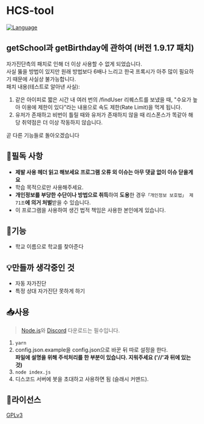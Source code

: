 # HCS-tool
[![Language](https://img.shields.io/badge/Language-Node.js-brightgreen?logo=node.js&style=flat-square)](https://nodejs.org/ko)<br>

## getSchool과 getBirthday에 관하여 (버전 1.9.17 패치)
자가진단측의 패치로 인해 더 이상 사용할 수 없게 되었습니다.<br>
사실 뚫을 방법이 있지만 원래 방법보다 6배나 느리고 한국 프록시가 아주 많이 필요하기 때문에 사실상 불가능합니다.<br>
패치 내용(테스트로 알아낸 사실):
1. 같은 아이피로 짧은 시간 내 여러 번의 /findUser 리퀘스트를 보냈을 때, "수요가 높아 이용에 제한이 있다"라는 내용으로 속도 제한(Rate Limit)을 먹게 됩니다.
2. 유저가 존재하고 비번이 틀릴 때와 유저가 존재하지 않을 때 리스폰스가 똑같아 해당 취약점은 더 이상 작동하지 않습니다.   
   
곧 다른 기능들로 돌아오겠습니다

## 📌필독 사항
 * **제발 사용 헤더 읽고 해보세요 프로그램 오류 외 이슈는 아무 댓글 없이 이슈 닫을게요**
 * 학습 목적으로만 사용해주세요.
 * **개인정보를 부당한 수단이나 방법으로 취득**하여 **도용**한 경우`「개인정보 보호법」 제71조`**에 의거 처벌**받을 수 있습니다.
 * 이 프로그램을 사용하여 생긴 법적 책임은 사용한 본인에게 있습니다.

## 📗기능
 * 학교 이름으로 학교를 찾아준다

## 💡만들까 생각중인 것
 * 자동 자가진단
 * 특정 상대 자가진단 못하게 하기

## 📥사용
> [Node.js](https://nodejs.org/ko/)와 [Discord](https://discord.com) 다운로드는 필수입니다.
1. `yarn`
2. config.json.example을 config.json으로 바꾼 뒤 따로 설정을 한다.<br>
**파일에 설명을 위해 주석처리를 한 부분이 있습니다. 지워주세요 ('//'과 뒤에 있는 것)**
3. `node index.js`
4. 디스코드 서버에 봇을 초대하고 사용하면 됨 (슬래시 커맨드).

## 🎫라이선스
[GPLv3](https://olis.or.kr/license/Detailselect.do?lId=1072)
